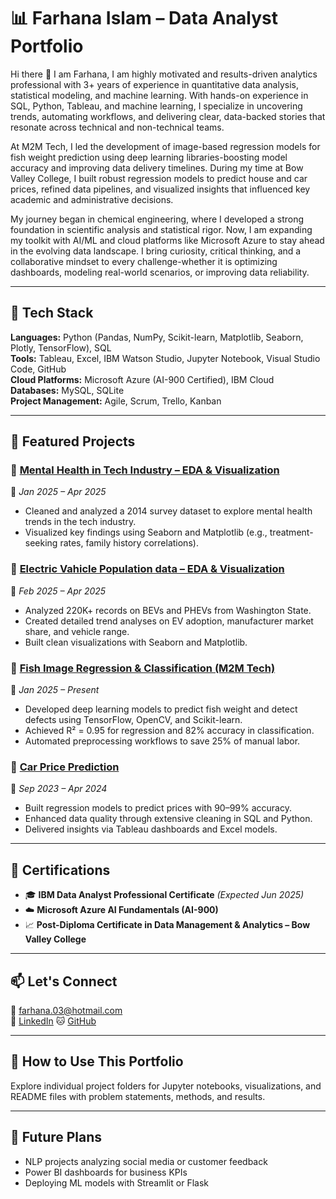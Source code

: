 # 📊 Farhana Islam – Data Analyst Portfolio

Hi there 👋 I am Farhana, I am highly motivated and results-driven analytics professional with 3+ years of experience in quantitative data analysis, statistical modeling, and machine learning.  With hands-on experience in SQL, Python, Tableau, and machine learning, I specialize in uncovering trends, automating workflows, and delivering clear, data-backed stories that resonate across technical and non-technical teams.

At M2M Tech, I led the development of image-based regression models for fish weight prediction using deep learning libraries-boosting model accuracy and improving data delivery timelines. During my time at Bow Valley College, I built robust regression models to predict house and car prices, refined data pipelines, and visualized insights that influenced key academic and administrative decisions.

My journey began in chemical engineering, where I developed a strong foundation in scientific analysis and statistical rigor. Now, I am expanding my toolkit with AI/ML and cloud platforms like Microsoft Azure to stay ahead in the evolving data landscape. I bring curiosity, critical thinking, and a collaborative mindset to every challenge-whether it is optimizing dashboards, modeling real-world scenarios, or improving data reliability.


---

## 🔧 Tech Stack
**Languages:** Python (Pandas, NumPy, Scikit-learn, Matplotlib, Seaborn, Plotly, TensorFlow), SQL  
**Tools:** Tableau, Excel, IBM Watson Studio, Jupyter Notebook, Visual Studio Code, GitHub  
**Cloud Platforms:** Microsoft Azure (AI-900 Certified), IBM Cloud  
**Databases:** MySQL, SQLite  
**Project Management:** Agile, Scrum, Trello, Kanban

---

## 📁 Featured Projects

### 🔹 [Mental Health in Tech Industry – EDA & Visualization](https://github.com/Farhanaislam1/Mental-Health-in-Tech-Industry)
📅 *Jan 2025 – Apr 2025*  
- Cleaned and analyzed a 2014 survey dataset to explore mental health trends in the tech industry.  
- Visualized key findings using Seaborn and Matplotlib (e.g., treatment-seeking rates, family history correlations).

### 🔹 [Electric Vahicle Population data – EDA & Visualization](https://github.com/Farhanaislam1/Electric-Vehicle-Population-in-USA)
📅 *Feb 2025 – Apr 2025*  
- Analyzed 220K+ records on BEVs and PHEVs from Washington State.  
- Created detailed trend analyses on EV adoption, manufacturer market share, and vehicle range.  
- Built clean visualizations with Seaborn and Matplotlib.

### 🔹 [Fish Image Regression & Classification (M2M Tech)](https://github.com/yourusername/fish-weight-estimation)
📅 *Jan 2025 – Present*  
- Developed deep learning models to predict fish weight and detect defects using TensorFlow, OpenCV, and Scikit-learn.  
- Achieved R² = 0.95 for regression and 82% accuracy in classification.  
- Automated preprocessing workflows to save 25% of manual labor.

### 🔹 [Car Price Prediction](https://github.com/yourusername/price-prediction-project)
📅 *Sep 2023 – Apr 2024*  
- Built regression models to predict prices with 90–99% accuracy.  
- Enhanced data quality through extensive cleaning in SQL and Python.  
- Delivered insights via Tableau dashboards and Excel models.

---

## 📜 Certifications
- 🎓 **IBM Data Analyst Professional Certificate** *(Expected Jun 2025)*  
- ☁️ **Microsoft Azure AI Fundamentals (AI-900)**  
- 📈 **Post-Diploma Certificate in Data Management & Analytics – Bow Valley College**

---

## 📫 Let's Connect
📧 farhana.03@hotmail.com  
🔗 [LinkedIn](https://www.linkedin.com/in/farhana-islam-261938262/) 
🐱 [GitHub](https://github.com/Farhanaislam1)

---

## 📌 How to Use This Portfolio
Explore individual project folders for Jupyter notebooks, visualizations, and README files with problem statements, methods, and results.

---

## 🔄 Future Plans
- NLP projects analyzing social media or customer feedback  
- Power BI dashboards for business KPIs  
- Deploying ML models with Streamlit or Flask


<!---
Farhanaislam1/Farhanaislam1 is a ✨ special ✨ repository because its `README.md` (this file) appears on your GitHub profile.
You can click the Preview link to take a look at your changes.
--->

